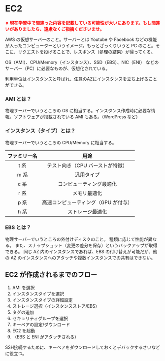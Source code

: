 # EC2

<strong style="color: red; ">
※ 現在学習中で間違った内容を記載している可能性が大いにあります。もし間違いがありましたら、遠慮なくご指摘くださいませ。
</strong>

AWS の仮想サーバーのこと。サーバーとは Youtube や Facebook などの機能が入ったコンピューターというイメージ。もっとざっくりいうと PC のこと。そこに、リクエストを投げることで、レスポンス（処理の結果）が帰ってくる。

OS（AMI）、CPU/Memory（インスタンス）、SSD（EBS）、NIC（ENI） などのサーバー（PC）に必要なものが、仮想化されている。

利用単位はインスタンスと呼ばれ、任意のAZにインスタンスを立ち上げることができる。

### AMI とは？

物理サーバーでいうところの OS に相当する。インスタンス作成時に必要な情報。ソフトウェアが搭載されている AMI もある。（WordPress など）

### インスタンス（タイプ）とは？

物理サーバーでいうところの CPU/Memory に相当する。

| ファミリー名 |                 用途                 |
| :----------: | :----------------------------------: |
|     t 系     |   テスト向き（CPU バーストが特徴）   |
|     m 系     |              汎用タイプ              |
|     c 系     |       コンピューティング最適化       |
|     r 系     |             メモリ最適化             |
|     p 系     | 高速コンピューティング（GPU が付与） |
|     h 系     |           ストレージ最適化           |

### EBS とは？

物理サーバーでいうところの外付けディスクのこと。
種類に応じて性能が異なる。
また、スナップショット（変更の差分を保存）というバックアップが取得できる。
同じ AZ 内のインスタンスであれば、EBS の付け替えが可能だが、他の AZ のインスタンスへのアタッチや複数インスタンスでの共有はできない。

## EC2 が作成されるまでのフロー

1.  AMI を選択
2.  インスタンスタイプを選択
3.  インスタンスタイプの詳細設定
4.  ストレージ選択（インスタンスストア/EBS）
5.  タグの追加
6.  セキュリティグループを選択
7.  キーペアの設定/ダウンロード
8.  EC2 を起動
9.  （EBS と ENI がアタッチされる）

SSH接続するために、キーペアをダウンロードしておくとデバックするさいなどに役立つ。

